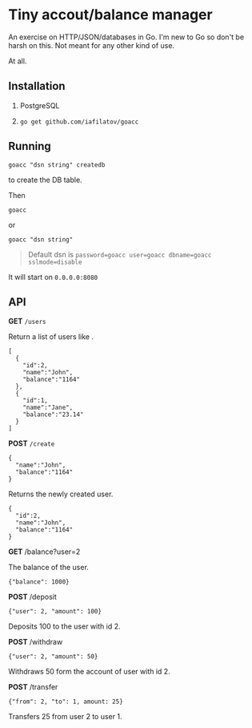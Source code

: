 Tiny accout/balance manager
===========================

An exercise on HTTP/JSON/databases in Go. I'm new to Go so don't be harsh on this. Not meant for any other kind of use.

At all.


Installation
------------

1. PostgreSQL

2. `go get github.com/iafilatov/goacc`


Running
-------

    goacc "dsn string" createdb

to create the DB table.

Then

    goacc 

or

    goacc "dsn string"

> Default dsn is `password=goacc user=goacc dbname=goacc sslmode=disable`

It will start on `0.0.0.0:8080`


API
---

**GET** `/users`

Return a list of users like .

    [
      {
        "id":2,
        "name":"John",
        "balance":"1164"
      },
      {
        "id":1,
        "name":"Jane",
        "balance":"23.14"
      }
    ]


**POST** `/create`

    {
      "name":"John",
      "balance":"1164"
    }

Returns the newly created user.

    {
      "id":2,
      "name":"John",
      "balance":"1164"
    }
    

**GET** /balance?user=2

The balance of the user.

    {"balance": 1000}


**POST** /deposit

    {"user": 2, "amount": 100}
    
Deposits 100 to the user with id 2.


**POST** /withdraw

    {"user": 2, "amount": 50}
    
Withdraws 50 form the account of user with id 2.


**POST** /transfer

    {"from": 2, "to": 1, amount: 25}

Transfers 25 from user 2 to user 1.
